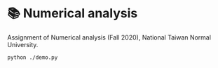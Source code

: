 # :books: Numerical analysis
Assignment of Numerical analysis (Fall 2020), National Taiwan Normal University.

```shell
python ./demo.py
```